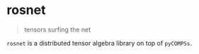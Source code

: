# rosnet
> tensors surfing the net

`rosnet` is a distributed tensor algebra library on top of `pyCOMPSs`.